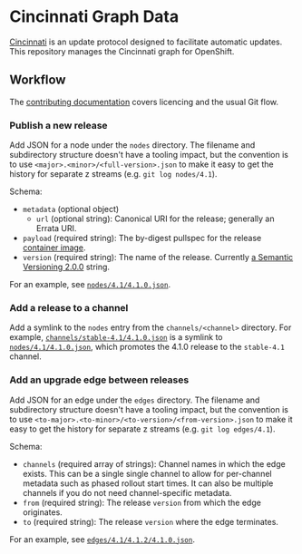 # Cincinnati Graph Data

[Cincinnati][] is an update protocol designed to facilitate automatic updates.
This repository manages the Cincinnati graph for OpenShift.

## Workflow

The [contributing documentation](CONTRIBUTING.md) covers licencing and the usual Git flow.

### Publish a new release

Add JSON for a node under the `nodes` directory.
The filename and subdirectory structure doesn't have a tooling impact, but the convention is to use `<major>.<minor>/<full-version>.json` to make it easy to get the history for separate z streams (e.g. `git log nodes/4.1`).

Schema:

* `metadata` (optional object)
    * `url` (optional string): Canonical URI for the release; generally an Errata URI.
* `payload` (required string): The by-digest pullspec for the release [container image][image].
* `version` (required string): The name of the release.
    Currently [a Semantic Versioning 2.0.0][SemVer] string.

For an example, see [`nodes/4.1/4.1.0.json`](nodes/4.1/4.1.0.json).

### Add a release to a channel

Add a symlink to the `nodes` entry from the `channels/<channel>` directory.
For example, [`channels/stable-4.1/4.1.0.json`](channels/stable-4.1/4.1.0.json) is a symlink to [`nodes/4.1/4.1.0.json`](nodes/4.1/4.1.0.json), which promotes the 4.1.0 release to the `stable-4.1` channel.

### Add an upgrade edge between releases

Add JSON for an edge under the `edges` directory.
The filename and subdirectory structure doesn't have a tooling impact, but the convention is to use `<to-major>.<to-minor>/<to-version>/<from-version>.json` to make it easy to get the history for separate z streams (e.g. `git log edges/4.1`).

Schema:

* `channels` (required array of strings): Channel names in which the edge exists.
    This can be a single single channel to allow for per-channel metadata such as phased rollout start times.
    It can also be multiple channels if you do not need channel-specific metadata.
* `from` (required string): The release `version` from which the edge originates.
* `to` (required string): The release `version` where the edge terminates.

For an example, see [`edges/4.1/4.1.2/4.1.0.json`](edges/4.1/4.1.2/4.1.0.json).

[Cincinnati]: https://github.com/openshift/cincinnati/
[image]: https://kubernetes.io/docs/concepts/containers/images/
[SemVer]: https://semver.org/spec/v2.0.0.html
